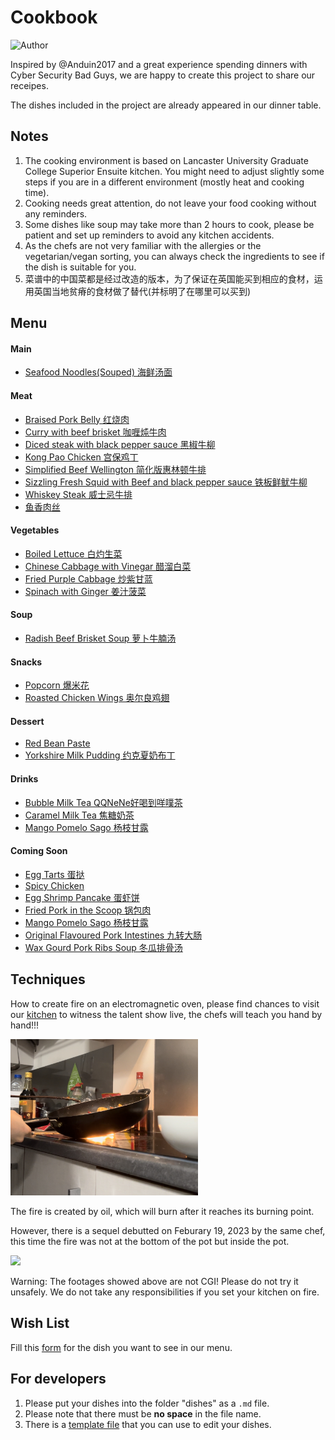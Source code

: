 # Cookbook

![Author](https://img.shields.io/badge/Author-Bad%20Guys%20Group-blue)

Inspired by @Anduin2017 and a great experience spending dinners with Cyber Security Bad Guys, we are happy to create this project to share our receipes.

The dishes included in the project are already appeared in our dinner table.

## Notes

1. The cooking environment is based on Lancaster University Graduate College Superior Ensuite kitchen. You might need to adjust slightly some steps if you are in a different environment (mostly heat and cooking time).
2. Cooking needs great attention, do not leave your food cooking without any reminders.
3. Some dishes like soup may take more than 2 hours to cook, please be patient and set up reminders to avoid any kitchen accidents.
4. As the chefs are not very familiar with the allergies or the vegetarian/vegan sorting, you can always check the ingredients to see if the dish is suitable for you.
5. 菜谱中的中国菜都是经过改造的版本，为了保证在英国能买到相应的食材，运用英国当地贫瘠的食材做了替代(并标明了在哪里可以买到)

## Menu

#### Main
- [Seafood Noodles(Souped) 海鲜汤面](dishes/Main/Seafood_Noodles_Souped.md)

#### Meat
- [Braised Pork Belly 红烧肉](dishes/Meat/Braised-Pork-Belly.md)
- [Curry with beef brisket 咖喱炖牛肉](dishes/Meat/Curry_with_beef_brisket.md)
- [Diced steak with black pepper sauce 黑椒牛柳](dishes/Meat/Diced-steak-with-black-pepper-sauce.md)
- [Kong Pao Chicken 宫保鸡丁](dishes/Meat/Gong-Bao-Ji-Ding.md)
- [Simplified Beef Wellington 简化版惠林顿牛排](dishes/Meat/Beef_Wellington.md)
- [Sizzling Fresh Squid with Beef and black pepper sauce 铁板鲜鱿牛柳](dishes/Meat/Sizzling-Fresh-Squid-and-Beef-with-black-pepper-sauce.md)
- [Whiskey Steak 威士忌牛排](dishes/Meat/Whiskey_Steak.md)
- [鱼香肉丝](dishes/Meat/Yu_Xiang_Rou_Si.md)

#### Vegetables
- [Boiled Lettuce 白灼生菜](dishes/Vegs/Boiled_Lettuce.md)
- [Chinese Cabbage with Vinegar 醋溜白菜](dishes/Vegs/Cu_Liu_Bai_Cai.md)
- [Fried Purple Cabbage 炒紫甘蓝](dishes/Vegs/Fried_Purple_Cabbage.md)
- [Spinach with Ginger 姜汁菠菜](dishes/Vegs/Jiang_Zhi_Bo_Cai.md)

#### Soup
- [Radish Beef Brisket Soup 萝卜牛腩汤](dishes/Soup/Radish_Beef_Brisket_Soup.md)

#### Snacks
- [Popcorn 爆米花](dishes/Snacks/Popcorn.md)
- [Roasted Chicken Wings 奥尔良鸡翅](dishes/Snacks/Roasted-Chicken-Wings.md)

#### Dessert

- [Red Bean Paste](dishes/Desserts/Red_Bean_Paste.md)
- [Yorkshire Milk Pudding 约克夏奶布丁](dishes/Desserts/Yorkshire-Milk-Pudding.md)

#### Drinks
- [Bubble Milk Tea QQNeNe好喝到咩噗茶](dishes/Drinks/Bubble_Milk_Tea_wwdpm.md)
- [Caramel Milk Tea 焦糖奶茶](dishes/Drinks/Caramel_Milk_Tea.md)
- [Mango Pomelo Sago 杨枝甘露](dishes/Drinks/Mango_Pomelo_Sago.md)

#### Coming Soon
- [Egg Tarts 蛋挞](https://aiden-l.github.io/pages/notready/doge.html)
- [Spicy Chicken](https://aiden-l.github.io/pages/notready/doge.html)
- [Egg Shrimp Pancake 蛋虾饼](https://aiden-l.github.io/pages/notready/doge.html)
- [Fried Pork in the Scoop 锅包肉](https://aiden-l.github.io/pages/notready/doge.html)
- [Mango Pomelo Sago 杨枝甘露](https://aiden-l.github.io/pages/notready/doge.html)
- [Original Flavoured Pork Intestines 九转大肠](https://aiden-l.github.io/pages/ban/ban.html)
- [Wax Gourd Pork Ribs Soup 冬瓜排骨汤](https://aiden-l.github.io/pages/notready/doge.html)

## Techniques

How to create fire on an electromagnetic oven, please find chances to visit our [kitchen](https://use.mazemap.com/#v=1&config=lancaster&zlevel=1&center=-2.786763,54.004061&zoom=18.5&campusid=341&sharepoitype=point&sharepoi=-2.78638%2C54.00420) to witness the talent show live, the chefs will teach you hand by hand!!!

<div>
	<img src="imgs/index/fire.jpg" style="width: 300px"/>
</div>

The fire is created by oil, which will burn after it reaches its burning point.

However, there is a sequel debutted on Feburary 19, 2023 by the same chef, this time the fire was not at the bottom of the pot but inside the pot. 

<div>
	<img src="imgs/dishes/fire.gif" style="width: 300px"/>
</div>

Warning: The footages showed above are not CGI! Please do not try it unsafely. We do not take any responsibilities if you set your kitchen on fire.

## Wish List

Fill this [form](https://forms.office.com/Pages/ResponsePage.aspx?id=DQSIkWdsW0yxEjajBLZtrQAAAAAAAAAAAAO__dBli81UNVIzNE9HSElUMzRNNUhBQkFFOFFMUFJHNS4u) for the dish you want to see in our menu.

## For developers

1. Please put your dishes into the folder "dishes" as a `.md` file.
2. Please note that there must be __no space__ in the file name.
3. There is a [template file](template_dish.md) that you can use to edit your dishes.
